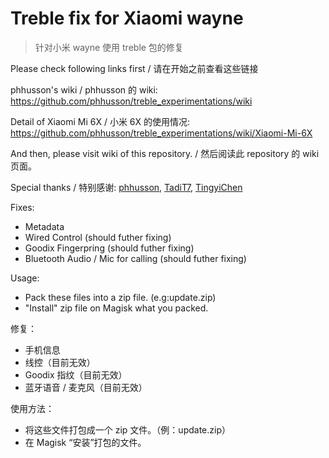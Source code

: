 ﻿# Treble fix for Xiaomi wayne
> 针对小米 wayne 使用 treble 包的修复

Please check following links first / 请在开始之前查看这些链接

phhusson's wiki / phhusson 的 wiki: https://github.com/phhusson/treble_experimentations/wiki

Detail of Xiaomi Mi 6X / 小米 6X 的使用情况: https://github.com/phhusson/treble_experimentations/wiki/Xiaomi-Mi-6X

And then, please visit wiki of this repository. / 然后阅读此 repository 的 wiki 页面。

Special thanks / 特别感谢: [phhusson](https://github.com/phhusson), [TadiT7](https://github.com/tadit7), [TingyiChen](https://github.com/tingyichen)

Fixes:
* Metadata
* Wired Control (should futher fixing)
* Goodix Fingerpring (should futher fixing)
* Bluetooth Audio / Mic for calling (should futher fixing)

Usage:
* Pack these files into a zip file. (e.g:update.zip)
* "Install" zip file on Magisk what you packed.

修复：
* 手机信息
* 线控（目前无效）
* Goodix 指纹（目前无效）
* 蓝牙语音 / 麦克风（目前无效）

使用方法：
* 将这些文件打包成一个 zip 文件。（例：update.zip）
* 在 Magisk “安装”打包的文件。